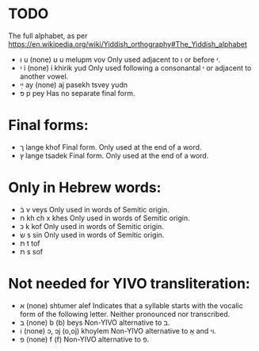 # TODO

The full alphabet, as per https://en.wikipedia.org/wiki/Yiddish_orthography#The_Yiddish_alphabet

- וּ 	u 	(none) 	ʊ 	u 	melupm vov 	Only used adjacent to ו or before י.
- יִ 	i 	(none) 	i 	khirik yud 	Only used following a consonantal י or adjacent to another vowel.
- ײַ 	ay 	(none) 	aj 	pasekh tsvey yudn 	
- פּ 	p 	pey 	Has no separate final form.

# Final forms:
- ך 	lange khof 	Final form. Only used at the end of a word.
- ץ 	lange tsadek 	Final form. Only used at the end of a word.

# Only in Hebrew words:
- בֿ 	v 	veys 	Only used in words of Semitic origin.
- ח 	kh 	ch 	x 	khes 	Only used in words of Semitic origin.
- כּ 	k 	kof 	Only used in words of Semitic origin.
- שׂ 	s 	sin 	Only used in words of Semitic origin.
- תּ 	t 	tof
- ת 	s 	sof

# Not needed for YIVO transliteration:
- א 	(none) 	shtumer alef 	Indicates that a syllable starts with the vocalic form of the following letter. Neither pronounced nor transcribed.
- בּ 	(none) 	b 	(b) 	beys 	Non-YIVO alternative to ב.
- וֹ 	(none) 	ɔ, ɔj 	(o,oj) 	khoylem 	Non-YIVO alternative to אָ and וי.
- פ 	(none) 	f 	(f) 	Non-YIVO alternative to פֿ.
